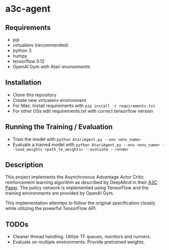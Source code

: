 a3c-agent
=========

Requirements
------------
* pip
* virtualenv (recommended)
* python 3
* numpy
* tensorflow 0.12
* OpenAI Gym with Atari environments

Installation
------------
* Clone this repository
* Create new virtualenv environment
* For Mac: Install requirements with `pip install -r requirements.txt`
* For other OSs edit requirements.txt with correct tensorflow version

Running the Training / Evaluation
---------------------------------
* Train the model with `python AtariAgent.py --env <env_name>`
* Evaluate a trained model with `python AtariAgent.py --env <env_name> --load_weights <path_to_weights> --evaluate --render`

Description
-----------
This project implements the Asynchronous Advantage Actor Critic reinforcement learning algorithm as described by DeepMind in their [A3C Paper](https://arxiv.org/abs/1602.01783v2). The policy network is implemented using TensorFlow and the training environments are provided by OpenAI Gym.

This implementation attemtps to follow the original specification closely while utilizing the powerful TensorFlow API.

TODOs
-----
* Cleaner thread handling. Utilize TF queues, monitors and runners.
* Evaluate on multiple environments. Provide pretrained weights.
